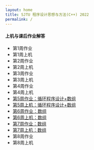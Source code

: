 ```yaml
---
layout: home
title: SJTU 程序设计思想与方法(C++) 2022
permalink: /
---
```

#### 上机与课后作业解答

 - 第1周作业
 - 第1周上机
 - 第2周作业
 - 第2周上机
 - 第3周作业
 - 第3周上机
 - 第4周作业
 - 第4周上机
 - [第5周作业：循环程序设计+数组](_pages/hw5.md)
 - [第5周上机：循环程序设计+数组](_pages/lab5.md)
 - [第6周作业：数组](_pages/hw6.md)
 - [第6周上机：数组](_pages/lab6.md)
 - [第7周作业：数组](_pages/hw7.md)
 - [第7周上机：数组](_pages/lab7.md)
 - 第8周作业
 - 第8周上机

